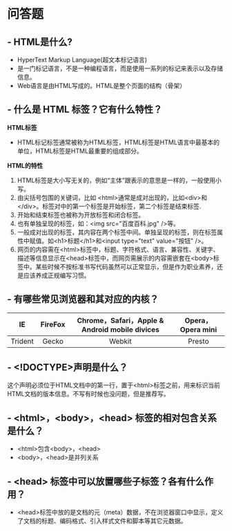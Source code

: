 # 问答题
## - HTML是什么?
- HyperText Markup Language(超文本标记语言)
- 是一门标记语言，不是一种编程语言，而是使用一系列的标记来表示以及存储信息。
- Web语言是由HTML写成的。HTML是整个页面的结构（骨架）

## - 什么是 HTML 标签？它有什么特性？

**HTML标签**
- HTML标记标签通常被称为HTML标签，HTML标签是HTML语言中最基本的单位，HTML标签是HTML最重要的组成部分。

**HTML的特性**
1. HTML标签是大小写无关的，例如“主体”<body>跟<BODY>表示的意思是一样的，一般使用小写。
2. 由尖括号包围的关键词，比如 \<html>通常是成对出现的，比如\<div>和\</div>。标签对中的第一个标签是开始标签，第二个标签是结束标签.
3. 开始和结束标签也被称为开放标签和闭合标签。
4. 也有单独呈现的标签，如：\<img src="百度百科.jpg" />等。
5. 一般成对出现的标签，其内容在两个标签中间。单独呈现的标签，则在标签属性中赋值。如\<h1>标题\</h1>和\<input type="text" value="按钮" />。
6. 网页的内容需在\<html>标签中，标题、字符格式、语言、兼容性、关键字、描述等信息显示在\<head>标签中，而网页需展示的内容需嵌套在\<body>标签中。某些时候不按标准书写代码虽然可以正常显示，但是作为职业素养，还是应该养成正规编写习惯。

## - 有哪些常见浏览器和其对应的内核？
| IE | FireFox | Chrome，Safari，Apple & Android mobile divices | Opera， Opera mini|
|:---:|:---:|:---:|:---:|
|Trident|Gecko|Webkit|Presto|


## - \<!DOCTYPE>声明是什么？
这个声明必须位于HTML文档中的第一行，置于\<html>标签之前，用来标识当前HTML文档的版本信息。不写有时候也没问题，但是推荐写。

## - \<html>，\<body>，\<head> 标签的相对包含关系是什么？
- \<html>包含\<body>，\<head>
- \<body>，\<head>是并列关系


## - \<head> 标签中可以放置哪些子标签？各有什么作用？
- \<head>标签中放的是文档的元（meta）数据，不在浏览器窗口中显示，定义了文档的标题、编码格式、引入样式文件和脚本等其它元数据。